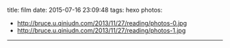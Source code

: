 title: film
date: 2015-07-16 23:09:48
tags: hexo
photos: 
- http://bruce.u.qiniudn.com/2013/11/27/reading/photos-0.jpg
- http://bruce.u.qiniudn.com/2013/11/27/reading/photos-1.jpg
---
